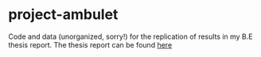 # project-ambulet

Code and data (unorganized, sorry!) for the replication of results in my B.E thesis report. The thesis report can be found [here](https://www.researchgate.net/publication/321965219_Building_a_versatile_multi-3G4G_platform_to_provide_seamless_QoS_for_critical_real-time_mobile_applications)